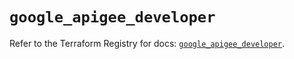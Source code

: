 # `google_apigee_developer`

Refer to the Terraform Registry for docs: [`google_apigee_developer`](https://registry.terraform.io/providers/hashicorp/google/6.24.0/docs/resources/apigee_developer).
